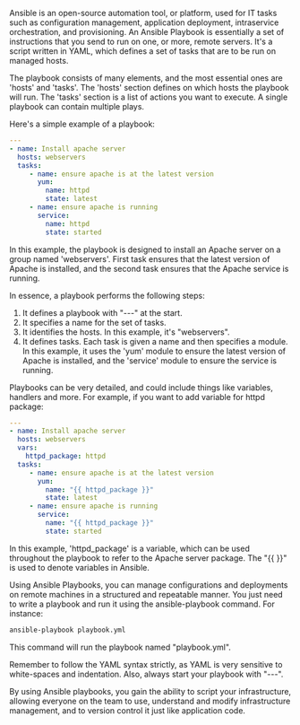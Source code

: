 Ansible is an open-source automation tool, or platform, used for IT tasks such as configuration management, application deployment, intraservice orchestration, and provisioning. An Ansible Playbook is essentially a set of instructions that you send to run on one, or more, remote servers. It's a script written in YAML, which defines a set of tasks that are to be run on managed hosts. 

The playbook consists of many elements, and the most essential ones are 'hosts' and 'tasks'. The 'hosts' section defines on which hosts the playbook will run. The 'tasks' section is a list of actions you want to execute. A single playbook can contain multiple plays.

Here's a simple example of a playbook:

```yaml
---
- name: Install apache server
  hosts: webservers
  tasks:
     - name: ensure apache is at the latest version
       yum:
         name: httpd
         state: latest
     - name: ensure apache is running
       service:
         name: httpd
         state: started
```
In this example, the playbook is designed to install an Apache server on a group named 'webservers'. First task ensures that the latest version of Apache is installed, and the second task ensures that the Apache service is running. 

In essence, a playbook performs the following steps:
1. It defines a playbook with "---" at the start.
2. It specifies a name for the set of tasks.
3. It identifies the hosts. In this example, it's "webservers".
4. It defines tasks. Each task is given a name and then specifies a module. In this example, it uses the 'yum' module to ensure the latest version of Apache is installed, and the 'service' module to ensure the service is running.

Playbooks can be very detailed, and could include things like variables, handlers and more. For example, if you want to add variable for httpd package:

```yaml
---
- name: Install apache server
  hosts: webservers
  vars:
    httpd_package: httpd
  tasks:
     - name: ensure apache is at the latest version
       yum:
         name: "{{ httpd_package }}"
         state: latest
     - name: ensure apache is running
       service:
         name: "{{ httpd_package }}"
         state: started
```
In this example, 'httpd_package' is a variable, which can be used throughout the playbook to refer to the Apache server package. The "{{ }}" is used to denote variables in Ansible.

Using Ansible Playbooks, you can manage configurations and deployments on remote machines in a structured and repeatable manner. You just need to write a playbook and run it using the ansible-playbook command. For instance:

```bash
ansible-playbook playbook.yml
```
This command will run the playbook named "playbook.yml".

Remember to follow the YAML syntax strictly, as YAML is very sensitive to white-spaces and indentation. Also, always start your playbook with "---".

By using Ansible playbooks, you gain the ability to script your infrastructure, allowing everyone on the team to use, understand and modify infrastructure management, and to version control it just like application code.
